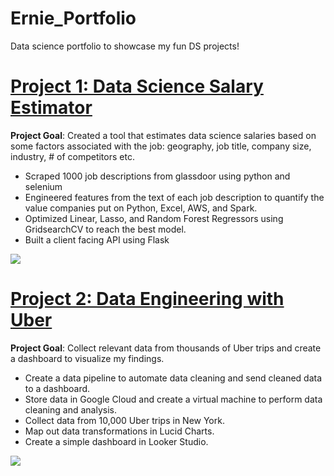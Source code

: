 # Ernie_Portfolio
Data science portfolio to showcase my fun DS projects!

# [Project 1: Data Science Salary Estimator](https://github.com/backfire250/ds_salary_proj)
**Project Goal**:  Created a tool that estimates data science salaries based on some factors associated with the job: geography, job title, company size, industry, # of competitors etc.
* Scraped 1000 job descriptions from glassdoor using python and selenium
* Engineered features from the text of each job description to quantify the value companies put on Python, Excel, AWS, and Spark. 
* Optimized Linear, Lasso, and Random Forest Regressors using GridsearchCV to reach the best model. 
* Built a client facing API using Flask

![](https://github.com/backfire250/Ernie_Portfolio/blob/main/images/correlation_viz.png)

# [Project 2: Data Engineering with Uber](https://github.com/backfire250/uber_pipeline)
**Project Goal**:  Collect relevant data from thousands of Uber trips and create a dashboard to visualize my findings.
* Create a data pipeline to automate data cleaning and send cleaned data to a dashboard.
* Store data in Google Cloud and create a virtual machine to perform data cleaning and analysis.
* Collect data from 10,000 Uber trips in New York. 
* Map out data transformations in Lucid Charts.
* Create a simple dashboard in Looker Studio.

![](https://github.com/backfire250/Ernie_Portfolio/blob/main/images/dashboard_screenshot.png)
